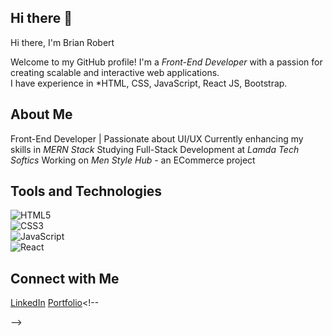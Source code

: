 ## Hi there 👋

Hi there, I'm Brian Robert 

Welcome to my GitHub profile! I'm a *Front-End Developer* with a passion for creating scalable and interactive web applications.  
I have experience in *HTML, CSS, JavaScript, React JS, Bootstrap. 

##  About Me  
 Front-End Developer | Passionate about UI/UX
 Currently enhancing my skills in *MERN Stack*
 Studying Full-Stack Development at *Lamda Tech Softics*
 Working on *Men Style Hub* - an ECommerce project

##  Tools and Technologies  
![HTML5](https://img.shields.io/badge/-HTML5-E34F26?style=flat&logo=html5&logoColor=white)  
![CSS3](https://img.shields.io/badge/-CSS3-1572B6?style=flat&logo=css3)  
![JavaScript](https://img.shields.io/badge/-JavaScript-F7DF1E?style=flat&logo=javascript&logoColor=black)  
![React](https://img.shields.io/badge/-React-61DAFB?style=flat&logo=react&logoColor=black)  


##  Connect with Me  
[LinkedIn](https://www.linkedin.com/in/your-profile)
[Portfolio](https://your-portfolio.com)<!--

-->
